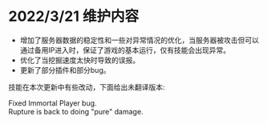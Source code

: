 # 2022/3/21 维护内容

* 增加了服务器数据的稳定性和一些对异常情况的优化，当服务器被攻击但可以通过备用IP进入时，保证了游戏的基本运行，仅有技能会出现异常。
* 优化了当挖掘速度太快时导致的误报。
* 更新了部分插件和部分bug。

技能在本次更新中有些改动，下面给出未翻译版本:

Fixed Immortal Player bug.\
Rupture is back to doing "pure" damage.
